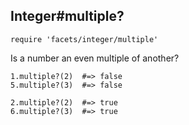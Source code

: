 ## Integer#multiple?

    require 'facets/integer/multiple'

Is a number an even multiple of another?

    1.multiple?(2)  #=> false
    5.multiple?(3)  #=> false

    2.multiple?(2)  #=> true
    6.multiple?(3)  #=> true

